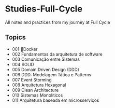 # Studies-Full-Cycle

All notes and practices from my journey at Full Cycle

## Topics

- 001 🐋Docker
- 002 Fundamentos da arquitetura de software
- 003 Comunicação entre Sistemas
- 004 SOLID
- 005 Domain Driven Design (DDD)
- 006 DDD: Modelagem Tática e Patterns
- 007 Event Storming
- 008 Arquitetura Hexagonal
- 009 Clean Architecture
- 010 Sistemas Monolíticos
- 011 Arquitetura baseada em microsserviços
